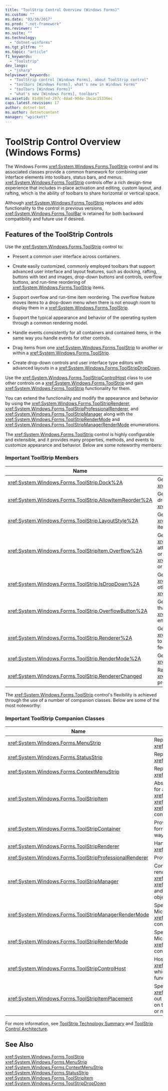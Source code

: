 ```yaml
---
title: "ToolStrip Control Overview (Windows Forms)"
ms.custom: ""
ms.date: "03/30/2017"
ms.prod: ".net-framework"
ms.reviewer: ""
ms.suite: ""
ms.technology: 
  - "dotnet-winforms"
ms.tgt_pltfrm: ""
ms.topic: "article"
f1_keywords: 
  - "Toolstrip"
dev_langs: 
  - "jsharp"
helpviewer_keywords: 
  - "ToolStrip control [Windows Forms], about ToolStrip control"
  - "toolbars [Windows Forms], what's new in Windows Forms"
  - "toolbars [Windows Forms]"
  - "what's new [Windows Forms], toolbars"
ms.assetid: 81d067ed-297c-4dad-90de-1bcac15336ec
caps.latest.revision: 17
author: dotnet-bot
ms.author: dotnetcontent
manager: "wpickett"
---
```

# ToolStrip Control Overview (Windows Forms)
The Windows Forms <xref:System.Windows.Forms.ToolStrip> control and its associated classes provide a common framework for combining user interface elements into toolbars, status bars, and menus. <xref:System.Windows.Forms.ToolStrip> controls offer a rich design-time experience that includes in-place activation and editing, custom layout, and rafting, which is the ability of toolbars to share horizontal or vertical space.  
  
 Although <xref:System.Windows.Forms.ToolStrip> replaces and adds functionality to the control in previous versions, <xref:System.Windows.Forms.ToolBar> is retained for both backward compatibility and future use if desired.  
  
## Features of the ToolStrip Controls  
 Use the <xref:System.Windows.Forms.ToolStrip> control to:  
  
-   Present a common user interface across containers.  
  
-   Create easily customized, commonly employed toolbars that support advanced user interface and layout features, such as docking, rafting, buttons with text and images, drop-down buttons and controls, overflow buttons, and run-time reordering of <xref:System.Windows.Forms.ToolStrip> items.  
  
-   Support overflow and run-time item reordering. The overflow feature moves items to a drop-down menu when there is not enough room to display them in a <xref:System.Windows.Forms.ToolStrip>.  
  
-   Support the typical appearance and behavior of the operating system through a common rendering model.  
  
-   Handle events consistently for all containers and contained items, in the same way you handle events for other controls.  
  
-   Drag items from one <xref:System.Windows.Forms.ToolStrip> to another or within a <xref:System.Windows.Forms.ToolStrip>.  
  
-   Create drop-down controls and user interface type editors with advanced layouts in a <xref:System.Windows.Forms.ToolStripDropDown>.  
  
 Use the <xref:System.Windows.Forms.ToolStripControlHost> class to use other controls on a <xref:System.Windows.Forms.ToolStrip> and gain <xref:System.Windows.Forms.ToolStrip> functionality for them.  
  
 You can extend the functionality and modify the appearance and behavior by using the <xref:System.Windows.Forms.ToolStripRenderer>, <xref:System.Windows.Forms.ToolStripProfessionalRenderer>, and <xref:System.Windows.Forms.ToolStripManager> along with the <xref:System.Windows.Forms.ToolStripRenderMode> and <xref:System.Windows.Forms.ToolStripManagerRenderMode> enumerations.  
  
 The <xref:System.Windows.Forms.ToolStrip> control is highly configurable and extensible, and it provides many properties, methods, and events to customize appearance and behavior. Below are some noteworthy members:  
  
### Important ToolStrip Members  
  
|Name|Description|  
|----------|-----------------|  
|<xref:System.Windows.Forms.ToolStrip.Dock%2A>|Gets or sets which edge of the parent container a <xref:System.Windows.Forms.ToolStrip> is docked to.|  
|<xref:System.Windows.Forms.ToolStrip.AllowItemReorder%2A>|Gets or sets a value indicating whether drag-and-drop and item reordering are handled privately by the <xref:System.Windows.Forms.ToolStrip> class.|  
|<xref:System.Windows.Forms.ToolStrip.LayoutStyle%2A>|Gets or sets a value indicating how the <xref:System.Windows.Forms.ToolStrip> lays out its items.|  
|<xref:System.Windows.Forms.ToolStripItem.Overflow%2A>|Gets or sets whether a <xref:System.Windows.Forms.ToolStripItem> is attached to the <xref:System.Windows.Forms.ToolStrip> or <xref:System.Windows.Forms.ToolStripOverflowButton> or can float between the two.|  
|<xref:System.Windows.Forms.ToolStrip.IsDropDown%2A>|Gets a value indicating whether a <xref:System.Windows.Forms.ToolStripItem> displays other items in a drop-down list when the <xref:System.Windows.Forms.ToolStripItem> is clicked.|  
|<xref:System.Windows.Forms.ToolStrip.OverflowButton%2A>|Gets the <xref:System.Windows.Forms.ToolStripItem> that is the overflow button for a <xref:System.Windows.Forms.ToolStrip> with overflow enabled.|  
|<xref:System.Windows.Forms.ToolStrip.Renderer%2A>|Gets or sets a <xref:System.Windows.Forms.ToolStripRenderer> used to customize the appearance and behavior (look and feel) of a <xref:System.Windows.Forms.ToolStrip>.|  
|<xref:System.Windows.Forms.ToolStrip.RenderMode%2A>|Gets or sets the painting styles to be applied to the <xref:System.Windows.Forms.ToolStrip>.|  
|<xref:System.Windows.Forms.ToolStrip.RendererChanged>|Raised when the <xref:System.Windows.Forms.ToolStrip.Renderer%2A> property changes.|  
  
 The <xref:System.Windows.Forms.ToolStrip> control's flexibility is achieved through the use of a number of companion classes. Below are some of the most noteworthy:  
  
### Important ToolStrip Companion Classes  
  
|Name|Description|  
|----------|-----------------|  
|<xref:System.Windows.Forms.MenuStrip>|Replaces and adds functionality to the <xref:System.Windows.Forms.MainMenu> class.|  
|<xref:System.Windows.Forms.StatusStrip>|Replaces and adds functionality to the <xref:System.Windows.Forms.StatusBar> class.|  
|<xref:System.Windows.Forms.ContextMenuStrip>|Replaces and adds functionality to the <xref:System.Windows.Forms.ContextMenu> class.|  
|<xref:System.Windows.Forms.ToolStripItem>|Abstract base class that manages events and layout for all the elements that a <xref:System.Windows.Forms.ToolStrip>, <xref:System.Windows.Forms.ToolStripControlHost>, or <xref:System.Windows.Forms.ToolStripDropDown> can contain.|  
|<xref:System.Windows.Forms.ToolStripContainer>|Provides a container with a panel on each side of the form in which controls can be arranged in various ways.|  
|<xref:System.Windows.Forms.ToolStripRenderer>|Handles the painting functionality for <xref:System.Windows.Forms.ToolStrip> objects.|  
|<xref:System.Windows.Forms.ToolStripProfessionalRenderer>|Provides Microsoft Office-style appearance.|  
|<xref:System.Windows.Forms.ToolStripManager>|Controls <xref:System.Windows.Forms.ToolStrip> rendering and rafting, and the merging of <xref:System.Windows.Forms.MenuStrip>, <xref:System.Windows.Forms.ToolStripDropDownMenu>, and <xref:System.Windows.Forms.ToolStripMenuItem> objects.|  
|<xref:System.Windows.Forms.ToolStripManagerRenderMode>|Specifies the painting style (custom, Windows XP, or Microsoft Office Professional) applied to multiple <xref:System.Windows.Forms.ToolStrip> objects contained in a form.|  
|<xref:System.Windows.Forms.ToolStripRenderMode>|Specifies the painting style (custom, Windows XP, or Microsoft Office Professional) applied to one <xref:System.Windows.Forms.ToolStrip> object contained in a form.|  
|<xref:System.Windows.Forms.ToolStripControlHost>|Hosts other controls that are not specifically <xref:System.Windows.Forms.ToolStrip> controls but for which you want <xref:System.Windows.Forms.ToolStrip> functionality.|  
|<xref:System.Windows.Forms.ToolStripItemPlacement>|Specifies whether a <xref:System.Windows.Forms.ToolStripItem> is to be laid out on the main <xref:System.Windows.Forms.ToolStrip>, on the overflow <xref:System.Windows.Forms.ToolStrip>, or neither.|  
  
 For more information, see [ToolStrip Technology Summary](../../../../docs/framework/winforms/controls/toolstrip-technology-summary.md) and [ToolStrip Control Architecture](../../../../docs/framework/winforms/controls/toolstrip-control-architecture.md).  
  
## See Also  
 <xref:System.Windows.Forms.ToolStrip>   
 <xref:System.Windows.Forms.MenuStrip>   
 <xref:System.Windows.Forms.ContextMenuStrip>   
 <xref:System.Windows.Forms.StatusStrip>   
 <xref:System.Windows.Forms.ToolStripItem>   
 <xref:System.Windows.Forms.ToolStripDropDown>
